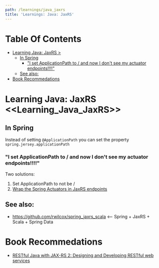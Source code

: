 ```yaml
---
path: /learnings/java_jaxrs
title: 'Learnings: Java: JaxRS'
---
```

# Table Of Contents

<!-- toc -->

- [Learning Java: JaxRS >](#learning-java-jaxrs-)
  * [In Spring](#in-spring)
    + ["I set ApplicationPath to / and now I don't see my actuator endpoints!!!!"](#i-set-applicationpath-to--and-now-i-dont-see-my-actuator-endpoints)
  * [See also:](#see-also)
- [Book Recommedations](#book-recommedations)

<!-- tocstop -->

# Learning Java: JaxRS <<Learning_Java_JaxRS>>


## In Spring

Instead of setting `@ApplicationPath` you can set the property `spring.jersey.applicationPath`

### "I set ApplicationPath to / and now I don't see my actuator endpoints!!!!"

Two solutions:

  1. Set ApplicationPath to not be /
  2. [Wrap the Spring Actuators in JaxRS endpoints](http://ruhkopf.name/blog/exposing-spring-actuator-endpoints-via-jersey-jax-rs)


## See also:

  * https://github.com/rwilcox/spring_jaxrs_scala   <-- Spring + JaxRS + Scala + Spring Data

# Book Recommedations

  * [RESTful Java with JAX-RS 2: Designing and Developing RESTful web services](https://www.amazon.com/RESTful-Java-JAX-RS-2-0-Distributed-dp-144936134X/dp/144936134X/ref=as_li_ss_tl?_encoding=UTF8&me=&qid=1555870170&linkCode=ll1&tag=wilcodevelsol-20&linkId=ac98b030764d862ef4332d2da42f8e46&language=en_US)
